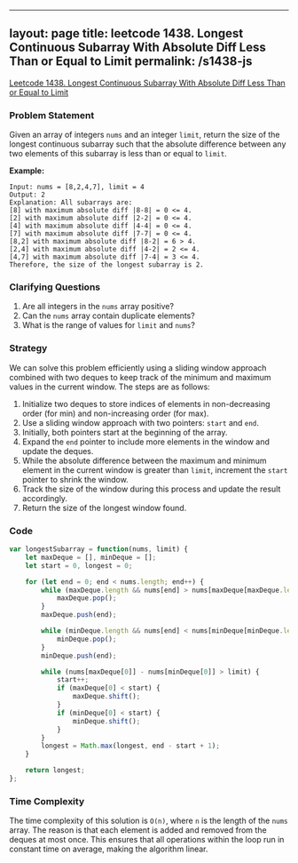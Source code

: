 
---
layout: page
title: leetcode 1438. Longest Continuous Subarray With Absolute Diff Less Than or Equal to Limit
permalink: /s1438-js
---
[Leetcode 1438. Longest Continuous Subarray With Absolute Diff Less Than or Equal to Limit](https://algoadvance.github.io/algoadvance/l1438)
### Problem Statement

Given an array of integers `nums` and an integer `limit`, return the size of the longest continuous subarray such that the absolute difference between any two elements of this subarray is less than or equal to `limit`.

**Example:**
```plaintext
Input: nums = [8,2,4,7], limit = 4
Output: 2
Explanation: All subarrays are:
[8] with maximum absolute diff |8-8| = 0 <= 4.
[2] with maximum absolute diff |2-2| = 0 <= 4.
[4] with maximum absolute diff |4-4| = 0 <= 4.
[7] with maximum absolute diff |7-7| = 0 <= 4.
[8,2] with maximum absolute diff |8-2| = 6 > 4.
[2,4] with maximum absolute diff |4-2| = 2 <= 4.
[4,7] with maximum absolute diff |7-4| = 3 <= 4.
Therefore, the size of the longest subarray is 2.
```

### Clarifying Questions

1. Are all integers in the `nums` array positive?
2. Can the `nums` array contain duplicate elements?
3. What is the range of values for `limit` and `nums`?

### Strategy

We can solve this problem efficiently using a sliding window approach combined with two deques to keep track of the minimum and maximum values in the current window. The steps are as follows:

1. Initialize two deques to store indices of elements in non-decreasing order (for min) and non-increasing order (for max).
2. Use a sliding window approach with two pointers: `start` and `end`.
3. Initially, both pointers start at the beginning of the array.
4. Expand the `end` pointer to include more elements in the window and update the deques.
5. While the absolute difference between the maximum and minimum element in the current window is greater than `limit`, increment the `start` pointer to shrink the window.
6. Track the size of the window during this process and update the result accordingly.
7. Return the size of the longest window found.

### Code

```javascript
var longestSubarray = function(nums, limit) {
    let maxDeque = [], minDeque = [];
    let start = 0, longest = 0;

    for (let end = 0; end < nums.length; end++) {
        while (maxDeque.length && nums[end] > nums[maxDeque[maxDeque.length - 1]]) {
            maxDeque.pop();
        }
        maxDeque.push(end);

        while (minDeque.length && nums[end] < nums[minDeque[minDeque.length - 1]]) {
            minDeque.pop();
        }
        minDeque.push(end);

        while (nums[maxDeque[0]] - nums[minDeque[0]] > limit) {
            start++;
            if (maxDeque[0] < start) {
                maxDeque.shift();
            }
            if (minDeque[0] < start) {
                minDeque.shift();
            }
        }
        longest = Math.max(longest, end - start + 1);
    }

    return longest;
};
```

### Time Complexity

The time complexity of this solution is `O(n)`, where `n` is the length of the `nums` array. The reason is that each element is added and removed from the deques at most once. This ensures that all operations within the loop run in constant time on average, making the algorithm linear.